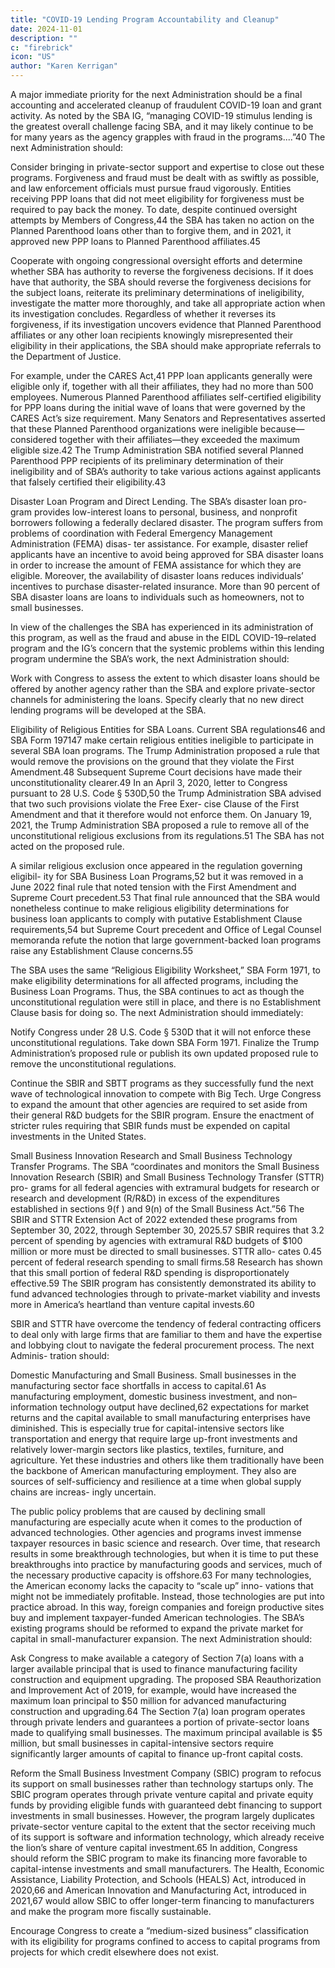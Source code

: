 ```yaml
---
title: "COVID-19 Lending Program Accountability and Cleanup"
date: 2024-11-01
description: ""
c: "firebrick"
icon: "US"
author: "Karen Kerrigan"
---
```


 

A major immediate priority for the next Administration should be a final accounting and accelerated cleanup of fraudulent COVID-19 loan and grant activity. As noted by the SBA IG, “managing COVID-19 stimulus lending is the greatest overall challenge facing SBA, and it may likely continue to be for many years as the agency grapples with fraud in the programs....”40 The next Administration should:

Consider bringing in private-sector support and expertise to close out these programs. Forgiveness and fraud must be dealt with as swiftly as possible, and law enforcement officials must pursue fraud vigorously. Entities receiving PPP loans that did not meet eligibility for forgiveness must be required to pay back the money. To date, despite continued oversight attempts by Members of Congress,44 the SBA has taken no action on the Planned Parenthood loans other than to forgive them, and in 2021, it approved new PPP loans to Planned Parenthood affiliates.45

Cooperate with ongoing congressional oversight efforts and determine whether SBA has authority to reverse the forgiveness decisions. If it does have that authority, the SBA should reverse the forgiveness decisions for the subject loans, reiterate its preliminary determinations of ineligibility, investigate the matter more thoroughly, and take all appropriate action when its investigation concludes. Regardless of whether it reverses its forgiveness, if its investigation uncovers evidence that Planned Parenthood affiliates or any other loan recipients knowingly misrepresented their eligibility in their applications, the SBA should make appropriate referrals to the Department of Justice.

For example, under the CARES Act,41 PPP loan applicants generally were eligible only if, together with all their affiliates, they had no more than 500 employees. Numerous Planned Parenthood affiliates self-certified eligibility for PPP loans during the initial wave of loans that were governed by the CARES Act’s size requirement. Many Senators and Representatives asserted that these Planned Parenthood organizations were ineligible because— considered together with their affiliates—they exceeded the maximum eligible size.42 The Trump Administration SBA notified several Planned Parenthood PPP recipients of its preliminary determination of their ineligibility and of SBA’s authority to take various actions against applicants that falsely certified their eligibility.43

Disaster Loan Program and Direct Lending. The SBA’s disaster loan pro-
gram provides low-interest loans to personal, business, and nonprofit borrowers
following a federally declared disaster. The program suffers from problems of
coordination with Federal Emergency Management Administration (FEMA) disas-
ter assistance. For example, disaster relief applicants have an incentive to avoid
being approved for SBA disaster loans in order to increase the amount of FEMA
assistance for which they are eligible. Moreover, the availability of disaster loans
reduces individuals’ incentives to purchase disaster-related insurance. More than
90 percent of SBA disaster loans are loans to individuals such as homeowners, not
to small businesses.

In view of the challenges the SBA has experienced in its administration of this
program, as well as the fraud and abuse in the EIDL COVID-19–related program
and the IG’s concern that the systemic problems within this lending program
undermine the SBA’s work, the next Administration should:

Work with Congress to assess the extent to which disaster loans
should be offered by another agency rather than the SBA and explore
private-sector channels for administering the loans.
Specify clearly that no new direct lending programs will be
developed at the SBA.

Eligibility of Religious Entities for SBA Loans. Current SBA regulations46
and SBA Form 197147 make certain religious entities ineligible to participate in
several SBA loan programs. The Trump Administration proposed a rule that would
remove the provisions on the ground that they violate the First Amendment.48
Subsequent Supreme Court decisions have made their unconstitutionality clearer.49
In an April 3, 2020, letter to Congress pursuant to 28 U.S. Code § 530D,50 the
Trump Administration SBA advised that two such provisions violate the Free Exer-
cise Clause of the First Amendment and that it therefore would not enforce them.
On January 19, 2021, the Trump Administration SBA proposed a rule to remove
all of the unconstitutional religious exclusions from its regulations.51 The SBA has
not acted on the proposed rule.

A similar religious exclusion once appeared in the regulation governing eligibil-
ity for SBA Business Loan Programs,52 but it was removed in a June 2022 final rule
that noted tension with the First Amendment and Supreme Court precedent.53 That
final rule announced that the SBA would nonetheless continue to make religious
eligibility determinations for business loan applicants to comply with putative
Establishment Clause requirements,54 but Supreme Court precedent and Office of
Legal Counsel memoranda refute the notion that large government-backed loan
programs raise any Establishment Clause concerns.55

The SBA uses the same “Religious Eligibility Worksheet,” SBA Form 1971, to
make eligibility determinations for all affected programs, including the Business
Loan Programs. Thus, the SBA continues to act as though the unconstitutional
regulation were still in place, and there is no Establishment Clause basis for doing
so. The next Administration should immediately:

Notify Congress under 28 U.S. Code § 530D that it will not enforce
these unconstitutional regulations.
Take down SBA Form 1971.
Finalize the Trump Administration’s proposed rule or publish its own
updated proposed rule to remove the unconstitutional regulations.

Continue the SBIR and SBTT programs as they successfully fund the
next wave of technological innovation to compete with Big Tech.
Urge Congress to expand the amount that other agencies are required
to set aside from their general R&D budgets for the SBIR program.
Ensure the enactment of stricter rules requiring that SBIR funds
must be expended on capital investments in the United States.

Small Business Innovation Research and Small Business Technology
Transfer Programs. The SBA “coordinates and monitors the Small Business
Innovation Research (SBIR) and Small Business Technology Transfer (STTR) pro-
grams for all federal agencies with extramural budgets for research or research and
development (R/R&D) in excess of the expenditures established in sections 9(f )
and 9(n) of the Small Business Act.”56 The SBIR and STTR Extension Act of 2022
extended these programs from September 30, 2022, through September 30, 2025.57
SBIR requires that 3.2 percent of spending by agencies with extramural R&D
budgets of $100 million or more must be directed to small businesses. STTR allo-
cates 0.45 percent of federal research spending to small firms.58 Research has shown
that this small portion of federal R&D spending is disproportionately effective.59
The SBIR program has consistently demonstrated its ability to fund advanced
technologies through to private-market viability and invests more in America’s
heartland than venture capital invests.60

SBIR and STTR have overcome the tendency of federal contracting officers
to deal only with large firms that are familiar to them and have the expertise and
lobbying clout to navigate the federal procurement process. The next Adminis-
tration should:

Domestic Manufacturing and Small Business. Small businesses in the
manufacturing sector face shortfalls in access to capital.61 As manufacturing
employment, domestic business investment, and non–information technology
output have declined,62 expectations for market returns and the capital available
to small manufacturing enterprises have diminished. This is especially true for
capital-intensive sectors like transportation and energy that require large up-front
investments and relatively lower-margin sectors like plastics, textiles, furniture,
and agriculture. Yet these industries and others like them traditionally have been
the backbone of American manufacturing employment. They also are sources of
self-sufficiency and resilience at a time when global supply chains are increas-
ingly uncertain.

The public policy problems that are caused by declining small manufacturing
are especially acute when it comes to the production of advanced technologies.
Other agencies and programs invest immense taxpayer resources in basic science
and research. Over time, that research results in some breakthrough technologies,
but when it is time to put these breakthroughs into practice by manufacturing
goods and services, much of the necessary productive capacity is offshore.63 For
many technologies, the American economy lacks the capacity to “scale up” inno-
vations that might not be immediately profitable. Instead, those technologies are
put into practice abroad. In this way, foreign companies and foreign productive
sites buy and implement taxpayer-funded American technologies.
The SBA’s existing programs should be reformed to expand the private market
for capital in small-manufacturer expansion. The next Administration should:

Ask Congress to make available a category of Section 7(a) loans with
a larger available principal that is used to finance manufacturing
facility construction and equipment upgrading. The proposed SBA
Reauthorization and Improvement Act of 2019, for example, would
have increased the maximum loan principal to $50 million for advanced
manufacturing construction and upgrading.64 The Section 7(a) loan
program operates through private lenders and guarantees a portion of
private-sector loans made to qualifying small businesses. The maximum
principal available is $5 million, but small businesses in capital-intensive
sectors require significantly larger amounts of capital to finance up-front
capital costs.

Reform the Small Business Investment Company (SBIC) program
to refocus its support on small businesses rather than technology
startups only. The SBIC program operates through private venture capital
and private equity funds by providing eligible funds with guaranteed debt
financing to support investments in small businesses. However, the program largely duplicates private-sector venture capital to the extent that the sector receiving much of its support is software and information technology, which
already receive the lion’s share of venture capital investment.65
In addition, Congress should reform the SBIC program to make its
financing more favorable to capital-intense investments and small
manufacturers. The Health, Economic Assistance, Liability Protection,
and Schools (HEALS) Act, introduced in 2020,66 and American Innovation
and Manufacturing Act, introduced in 2021,67 would allow SBIC to offer
longer-term financing to manufacturers and make the program more
fiscally sustainable.

Encourage Congress to create a “medium-sized business”
classification with its eligibility for programs confined to access
to capital programs from projects for which credit elsewhere
does not exist.
